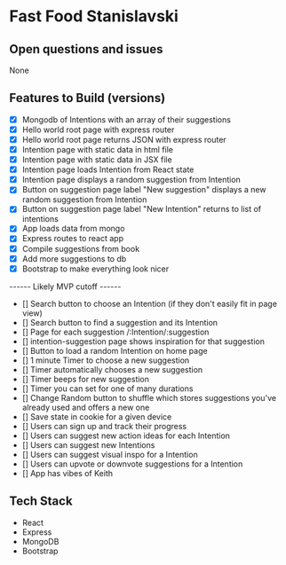 # Fast Food Stanislavski #

<!--
> This material was originally posted [here](http://www.quora.com/What-is-Amazons-approach-to-product-development-and-product-management). It is reproduced here for posterities sake.

There is an approach called "working backwards" that is widely used at Amazon. They work backwards from the customer, rather than starting with an idea for a product and trying to bolt customers onto it. While working backwards can be applied to any specific product decision, using this approach is especially important when developing new products or features.

For new initiatives a product manager typically starts by writing an internal press release announcing the finished product. The target audience for the press release is the new/updated product's customers, which can be retail customers or internal users of a tool or technology. Internal press releases are centered around the customer problem, how current solutions (internal or external) fail, and how the new product will blow away existing solutions.

If the benefits listed don't sound very interesting or exciting to customers, then perhaps they're not (and shouldn't be built). Instead, the product manager should keep iterating on the press release until they've come up with benefits that actually sound like benefits. Iterating on a press release is a lot less expensive than iterating on the product itself (and quicker!).

If the press release is more than a page and a half, it is probably too long. Keep it simple. 3-4 sentences for most paragraphs. Cut out the fat. Don't make it into a spec. You can accompany the press release with a FAQ that answers all of the other business or execution questions so the press release can stay focused on what the customer gets. My rule of thumb is that if the press release is hard to write, then the product is probably going to suck. Keep working at it until the outline for each paragraph flows.

Oh, and I also like to write press-releases in what I call "Oprah-speak" for mainstream consumer products. Imagine you're sitting on Oprah's couch and have just explained the product to her, and then you listen as she explains it to her audience. That's "Oprah-speak", not "Geek-speak".

Once the project moves into development, the press release can be used as a touchstone; a guiding light. The product team can ask themselves, "Are we building what is in the press release?" If they find they're spending time building things that aren't in the press release (overbuilding), they need to ask themselves why. This keeps product development focused on achieving the customer benefits and not building extraneous stuff that takes longer to build, takes resources to maintain, and doesn't provide real customer benefit (at least not enough to warrant inclusion in the press release).
 -->

## Open questions and issues
None

## Features to Build (versions) ##
  - [x] Mongodb of Intentions with an array of their suggestions
  - [x] Hello world root page with express router
  - [x] Hello world root page returns JSON with express router
  - [x] Intention page with static data in html file
  - [x] Intention page with static data in JSX file
  - [x] Intention page loads Intention from React state
  - [x] Intention page displays a random suggestion from Intention
  - [x] Button on suggestion page label "New suggestion" displays a new random suggestion from Intention
  - [x] Button on suggestion page label "New Intention" returns to list of intentions
  - [x] App loads data from mongo
  - [x] Express routes to react app
  - [x] Compile suggestions from book
  - [x] Add more suggestions to db
  - [x] Bootstrap to make everything look nicer

------ Likely MVP cutoff ------


  - [] Search button to choose an Intention (if they don't easily fit in page view)
  - [] Search button to find a suggestion and its Intention
  - [] Page for each suggestion /:Intention/:suggestion
  - [] intention-suggestion page shows inspiration for that suggestion
  - [] Button to load a random Intention on home page
  - [] 1 minute Timer to choose a new suggestion
  - [] Timer automatically chooses a new suggestion
  - [] Timer beeps for new suggestion
  - [] Timer you can set for one of many durations
  - [] Change Random button to shuffle which stores suggestions you've already used and offers a new one
  - [] Save state in cookie for a given device
  - [] Users can sign up and track their progress
  - [] Users can suggest new action ideas for each Intention
  - [] Users can suggest new Intentions
  - [] Users can suggest visual inspo for a Intention
  - [] Users can upvote or downvote suggestions for a Intention
  - [] App has vibes of Keith



## Tech Stack ##
  - React
  - Express
  - MongoDB
  - Bootstrap


